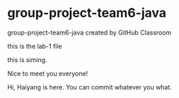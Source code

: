 # group-project-team6-java
group-project-team6-java created by GitHub Classroom


this is the lab-1 file

this is siming.

Nice to meet you everyone!

Hi, Haiyang is here. You can commit whatever you what.

